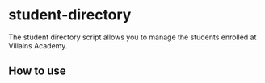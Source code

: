 # student-directory
The student directory script allows you to manage the students enrolled at Villains Academy.

## How to use ##
